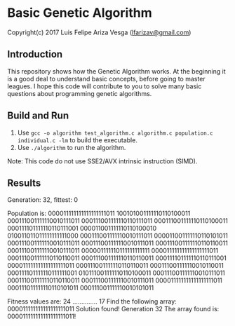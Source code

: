 # Basic Genetic Algorithm

Copyright(c) 2017 Luis Felipe Ariza Vesga (lfarizav@gmail.com)

## Introduction

This repository shows how the Genetic Algorithm works. At the beginning it is a good deal to understand basic concepts, before going to master leagues.
I hope this code will contribute to you to solve many basic questions about programming genetic algorithms.

## Build and Run

1.  Use `gcc -o algorithm test_algorithm.c algorithm.c population.c individual.c -lm` to build the executable.
2.  Use `./algorithm` to run the algorithm.

Note: This code do not use SSE2/AVX intrinsic instruction (SIMD).

## Results

Generation: 32, fittest: 0

Population is:
000011111111111111111011
100101001111110110100011
000111001111110010111011
000111001111110110111011
000111001111110110100011
000111101111110110111001
000011001111110110100010
010011011011111111111000
000111001111110010111011
000011001111110110101011
000111001111110010111011
000111001111110010111011
000111001111110110110011
000111001111110010111011
000001111110111111111111
000011111111111111111011
000111001111110110110011
000111001111110110110011
000111101111110110111001
000011111111111111111011
000111001111110110110011
000111001111110010110011
000111101111110111111001
010111001111110110100011
000111001111110010111011
000111001111110110110011
000111001111110010111011
000011111111111111111011
000111011111110110101011
000111001111110010101011

Fitness values are:
24
..............
17
Find the following array:
000011111111111111111011
Solution found!
Generation 32
The array found is:
000011111111111111111011!
